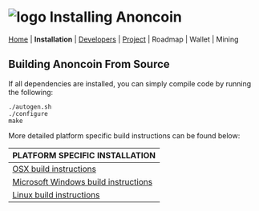 # ![logo](./anoncoin_logo_doxygen.png) Installing Anoncoin

[Home](../README.md) |
**Installation** |
[Developers](./doc/DEVELOPER.md) |
[Project](https://github.com/Anoncoin/anoncoin/projects/1) |
Roadmap |
Wallet |
Mining


## Building Anoncoin From Source

If all dependencies are installed, you can simply compile code by running the following:

	./autogen.sh
	./configure
	make

More detailed platform specific build instructions can be found below:

| PLATFORM SPECIFIC INSTALLATION |
| --- |
| [OSX build instructions](./BUILD_OSX.md) |
| [Microsoft Windows build instructions](./BUILD_WINDOWS.md) |
| [Linux build instructions](./BUILD_LINUX.md) |
